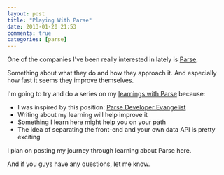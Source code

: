 ```yaml
---
layout: post
title: "Playing With Parse"
date: 2013-01-20 21:53
comments: true
categories: [parse]
---
```


One of the companies I've been really interested in lately is
[Parse](http://www.parse.com).

Something about what they do and how they approach it.  And especially how fast it seems they improve themselves.

<!-- more -->

I'm going to try and do a series on my [learnings with Parse](/blog/categories/parse/) because:

- I was inspired by this position: [Parse Developer Evangelist](https://parse.com/jobs#devevang)
- Writing about my learning will help improve it
- Something I learn here might help you on your path
- The idea of separating the front-end and your own data API is pretty exciting


I plan on posting my journey through learning about Parse here.

And if you guys have any questions, let me know.